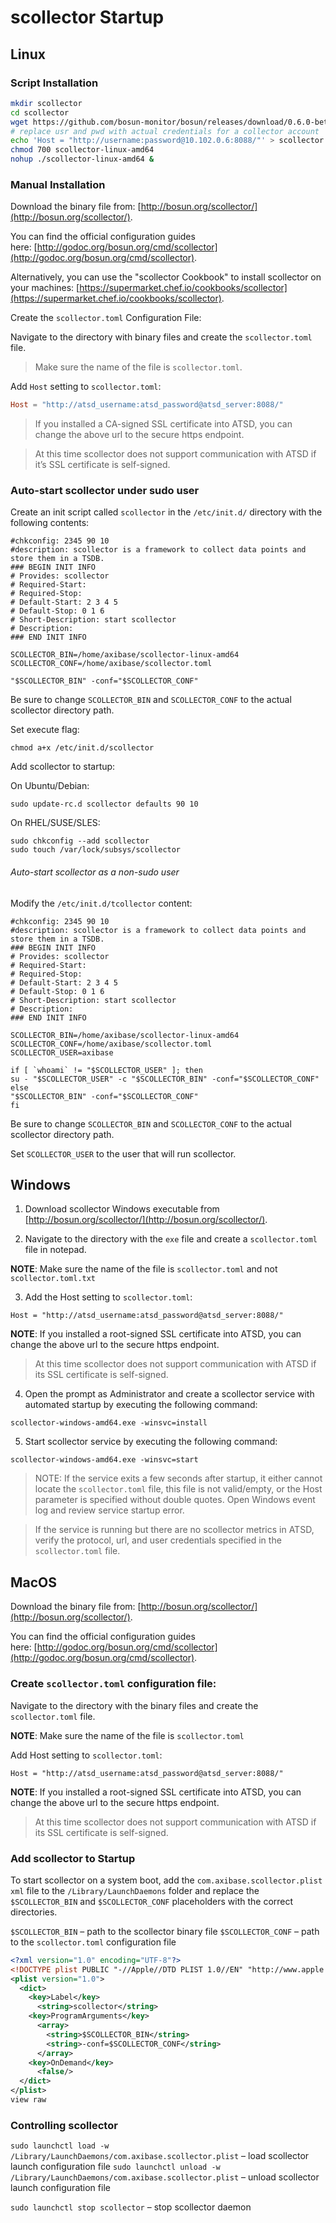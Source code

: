 # scollector Startup

## Linux

### Script Installation

```bash
mkdir scollector
cd scollector
wget https://github.com/bosun-monitor/bosun/releases/download/0.6.0-beta1/scollector-linux-amd64
# replace usr and pwd with actual credentials for a collector account
echo 'Host = "http://username:password@10.102.0.6:8088/"' > scollector.toml
chmod 700 scollector-linux-amd64
nohup ./scollector-linux-amd64 &
```

### Manual Installation

Download the binary file from: [http://bosun.org/scollector/](http://bosun.org/scollector/).

You can find the official configuration guides here: [http://godoc.org/bosun.org/cmd/scollector](http://godoc.org/bosun.org/cmd/scollector).

Alternatively, you can use the "scollector Cookbook" to install scollector on your machines: [https://supermarket.chef.io/cookbooks/scollector](https://supermarket.chef.io/cookbooks/scollector).

Create the `scollector.toml` Configuration File:

Navigate to the directory with binary files and create the `scollector.toml` file.

> Make sure the name of the file is `scollector.toml`.

Add `Host` setting to `scollector.toml`:

```toml
Host = "http://atsd_username:atsd_password@atsd_server:8088/"
```

> If you installed a CA-signed SSL certificate into ATSD, you can change the above url to the secure https endpoint.

> At this time scollector does not support communication with ATSD if it’s SSL certificate is self-signed.

### Auto-start scollector under sudo user

Create an init script called `scollector` in the `/etc/init.d/` directory with the following contents:

```
#chkconfig: 2345 90 10
#description: scollector is a framework to collect data points and store them in a TSDB.
### BEGIN INIT INFO
# Provides: scollector
# Required-Start:
# Required-Stop:
# Default-Start: 2 3 4 5
# Default-Stop: 0 1 6
# Short-Description: start scollector
# Description:
### END INIT INFO
 
SCOLLECTOR_BIN=/home/axibase/scollector-linux-amd64
SCOLLECTOR_CONF=/home/axibase/scollector.toml
 
"$SCOLLECTOR_BIN" -conf="$SCOLLECTOR_CONF"
```

Be sure to change `SCOLLECTOR_BIN` and `SCOLLECTOR_CONF` to the actual scollector directory path.

Set execute flag:

```
chmod a+x /etc/init.d/scollector
```

Add scollector to startup:

On Ubuntu/Debian:

```
sudo update-rc.d scollector defaults 90 10
```

On RHEL/SUSE/SLES:

```
sudo chkconfig --add scollector
sudo touch /var/lock/subsys/scollector
```

###### Auto-start scollector as a non-sudo user

Modify the `/etc/init.d/tcollector` content:

```
#chkconfig: 2345 90 10
#description: scollector is a framework to collect data points and store them in a TSDB.
### BEGIN INIT INFO
# Provides: scollector
# Required-Start:
# Required-Stop:
# Default-Start: 2 3 4 5
# Default-Stop: 0 1 6
# Short-Description: start scollector
# Description:
### END INIT INFO
 
SCOLLECTOR_BIN=/home/axibase/scollector-linux-amd64
SCOLLECTOR_CONF=/home/axibase/scollector.toml
SCOLLECTOR_USER=axibase
 
if [ `whoami` != "$SCOLLECTOR_USER" ]; then
su - "$SCOLLECTOR_USER" -c "$SCOLLECTOR_BIN" -conf="$SCOLLECTOR_CONF"
else
"$SCOLLECTOR_BIN" -conf="$SCOLLECTOR_CONF"
fi
```

Be sure to change `SCOLLECTOR_BIN` and `SCOLLECTOR_CONF` to the actual scollector directory path.

Set `SCOLLECTOR_USER` to the user that will run scollector.


## Windows

1. Download scollector Windows executable from [http://bosun.org/scollector/](http://bosun.org/scollector/).

2. Navigate to the directory with the `exe` file and create a `scollector.toml` file in notepad.

  **NOTE**: Make sure the name of the file is `scollector.toml` and not `scollector.toml.txt`

3. Add the Host setting to `scollector.toml`:

  `Host = "http://atsd_username:atsd_password@atsd_server:8088/"`

  **NOTE**: If you installed a root-signed SSL certificate into ATSD, you can change the above url to the secure https endpoint.

  > At this time scollector does not support communication with ATSD if its SSL certificate is self-signed.

4. Open the prompt as Administrator and create a scollector service with automated startup by executing the following command:

`scollector-windows-amd64.exe -winsvc=install`

5. Start scollector service by executing the following command:

`scollector-windows-amd64.exe -winsvc=start`

> NOTE: If the service exits a few seconds after startup, it either cannot locate the `scollector.toml` file, this file is not valid/empty, or the Host parameter is specified without double quotes.
Open Windows event log and review service startup error.

> If the service is running but there are no scollector metrics in ATSD, verify the protocol, url, and user credentials specified in the `scollector.toml` file.


## MacOS

Download the binary file from: [http://bosun.org/scollector/](http://bosun.org/scollector/).

You can find the official configuration guides here: [http://godoc.org/bosun.org/cmd/scollector](http://godoc.org/bosun.org/cmd/scollector).

### Create `scollector.toml` configuration file:

Navigate to the directory with the binary files and create the `scollector.toml` file.

**NOTE**: Make sure the name of the file is `scollector.toml`

Add Host setting to `scollector.toml`:

`Host = "http://atsd_username:atsd_password@atsd_server:8088/"`

**NOTE**: If you installed a root-signed SSL certificate into ATSD, you can change the above url to the secure https endpoint.

> At this time scollector does not support communication with ATSD if its SSL certificate is self-signed.

### Add scollector to Startup

To start scollector on a system boot, add the `com.axibase.scollector.plist xml` file to the `/Library/LaunchDaemons` folder and replace the `$SCOLLECTOR_BIN` and `$SCOLLECTOR_CONF` placeholders with the correct directories.

`$SCOLLECTOR_BIN` – path to the scollector binary file
`$SCOLLECTOR_CONF` – path to the `scollector.toml` configuration file

```xml
<?xml version="1.0" encoding="UTF-8"?>
<!DOCTYPE plist PUBLIC "-//Apple//DTD PLIST 1.0//EN" "http://www.apple.com/DTDs/PropertyList-1.0.dtd">
<plist version="1.0">
  <dict>
    <key>Label</key>
      <string>scollector</string>
    <key>ProgramArguments</key>
      <array>
        <string>$SCOLLECTOR_BIN</string>
        <string>-conf=$SCOLLECTOR_CONF</string>
      </array>
    <key>OnDemand</key>
      <false/>
  </dict>
</plist>
view raw
```
### Controlling scollector

`sudo launchctl load -w /Library/LaunchDaemons/com.axibase.scollector.plist` – load scollector launch configuration file
`sudo launchctl unload -w /Library/LaunchDaemons/com.axibase.scollector.plist` – unload scollector launch configuration file

`sudo launchctl stop scollector` – stop scollector daemon
